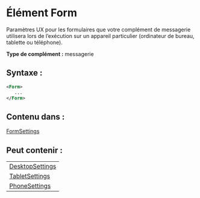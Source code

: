 
# Élément Form
Paramètres UX pour les formulaires que votre complément de messagerie utilisera lors de l’exécution sur un appareil particulier (ordinateur de bureau, tablette ou téléphone).

 **Type de complément :** messagerie


## Syntaxe :


```XML
<Form>
   ...
</Form>
```


## Contenu dans :

[FormSettings](../../reference/manifest/formsettings.md)


## Peut contenir :


||
|:-----|
|[DesktopSettings](../../reference/manifest/desktopsettings.md)|
|[TabletSettings](../../reference/manifest/tabletsettings.md)|
|[PhoneSettings](../../reference/manifest/phonesettings.md)|
